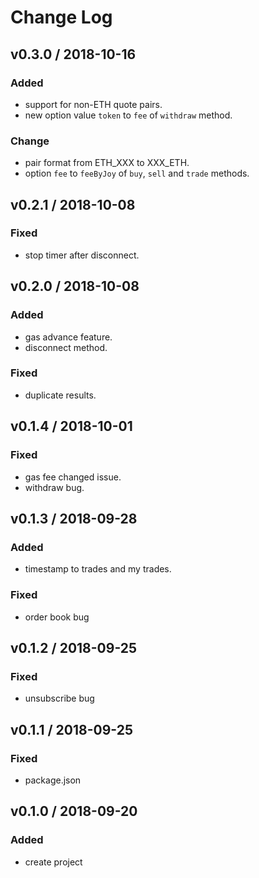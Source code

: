 # Change Log

## v0.3.0 / 2018-10-16
### Added
- support for non-ETH quote pairs.
- new option value `token` to `fee` of `withdraw` method.

### Change
- pair format from ETH_XXX to XXX_ETH.
- option `fee` to `feeByJoy` of `buy`, `sell` and `trade` methods.

## v0.2.1 / 2018-10-08
### Fixed
- stop timer after disconnect.

## v0.2.0 / 2018-10-08
### Added
- gas advance feature.
- disconnect method.

### Fixed
- duplicate results.

## v0.1.4 / 2018-10-01
### Fixed
- gas fee changed issue.
- withdraw bug.

## v0.1.3 / 2018-09-28
### Added
- timestamp to trades and my trades.

### Fixed
- order book bug

## v0.1.2 / 2018-09-25
### Fixed
- unsubscribe bug

## v0.1.1 / 2018-09-25
### Fixed
- package.json

## v0.1.0 / 2018-09-20
### Added
- create project
